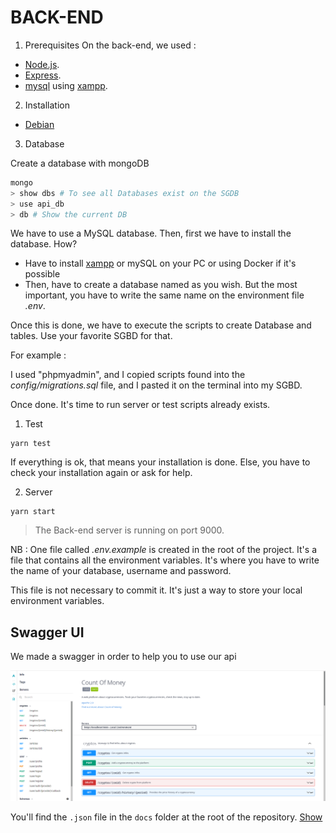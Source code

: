 # BACK-END

1. Prerequisites
On the back-end, we used :
 
* [Node.js](https://nodejs.org/en/).
* [Express](https://expressjs.com/).
* [mysql](https://www.mysql.com/downloads/) using [xampp](https://www.apachefriends.org/index.html).

2. Installation

* [Debian](https://docs.mongodb.com/manual/tutorial/install-mongodb-on-ubuntu/)

3. Database

Create a database with mongoDB
```sh
mongo
> show dbs # To see all Databases exist on the SGDB
> use api_db
> db # Show the current DB
```
We have to use a MySQL database. Then, first we have to install the database. How?
* Have to install [xampp](https://www.apachefriends.org/index.html) or mySQL on your PC or using Docker if it's possible
* Then, have to create a database named as you wish. But the most important, you have to write the same name on the environment file _.env_.

Once this is done, we have to execute the scripts to create Database and tables. Use your favorite SGBD for that. 

For example :

I used "phpmyadmin", and I copied scripts found into the _config/migrations.sql_ file, and I pasted it on the terminal into my SGBD. 

Once done. It's time to run server or test scripts already exists.

1. Test 
```shell
yarn test
```
If everything is ok, that means your installation is done. Else, you have to check your installation again or ask for help.

2. Server
```shell
yarn start
```

> The Back-end server is running on port 9000.

NB : One file called _.env.example_ is created in the root of the project. It's a file that contains all the environment variables. 
It's where you have to write the name of your database, username and password.

This file is not necessary to commit it. It's just a way to store your local environment variables.


## Swagger UI

We made a swagger in order to help you to use our api

<img src="../docs/swagger_preview.png">

You'll find the `.json` file in the `docs` folder at the root of the repository.
[Show](../docs/)